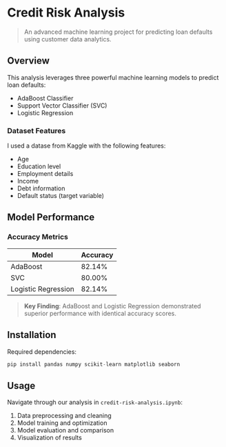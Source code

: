 # Credit Risk Analysis

> An advanced machine learning project for predicting loan defaults using customer data analytics.

## Overview

This analysis leverages three powerful machine learning models to predict loan defaults:
- AdaBoost Classifier 
- Support Vector Classifier (SVC)
- Logistic Regression

### Dataset Features
I used a datase from Kaggle with the following features:
- Age
- Education level 
- Employment details
- Income
- Debt information
- Default status (target variable)

## Model Performance

### Accuracy Metrics
| Model | Accuracy |
|-------|----------|
| AdaBoost | 82.14% |
| SVC | 80.00% |
| Logistic Regression | 82.14% |

> **Key Finding**: AdaBoost and Logistic Regression demonstrated superior performance with identical accuracy scores.

## Installation

Required dependencies:
```python
pip install pandas numpy scikit-learn matplotlib seaborn
```

## Usage

Navigate through our analysis in `credit-risk-analysis.ipynb`:
1. Data preprocessing and cleaning
2. Model training and optimization
3. Model evaluation and comparison
4. Visualization of results